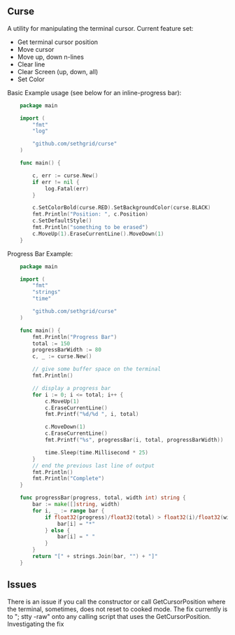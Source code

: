 ## Curse

A utility for manipulating the terminal cursor. Current feature set:
- Get terminal cursor position
- Move cursor
- Move up, down n-lines
- Clear line
- Clear Screen (up, down, all)
- Set Color

Basic Example usage (see below for an inline-progress bar):

```go
    package main

    import (
        "fmt"
        "log"

        "github.com/sethgrid/curse"
    )

    func main() {

        c, err := curse.New()
        if err != nil {
            log.Fatal(err)
        }

        c.SetColorBold(curse.RED).SetBackgroundColor(curse.BLACK)
        fmt.Println("Position: ", c.Position)
        c.SetDefaultStyle()
        fmt.Println("something to be erased")
        c.MoveUp(1).EraseCurrentLine().MoveDown(1)
    }
```

Progress Bar Example:

```go
    package main

    import (
        "fmt"
        "strings"
        "time"

        "github.com/sethgrid/curse"
    )

    func main() {
        fmt.Println("Progress Bar")
        total := 150
        progressBarWidth := 80
        c, _ := curse.New()

        // give some buffer space on the terminal
        fmt.Println()

        // display a progress bar
        for i := 0; i <= total; i++ {
            c.MoveUp(1)
            c.EraseCurrentLine()
            fmt.Printf("%d/%d ", i, total)

            c.MoveDown(1)
            c.EraseCurrentLine()
            fmt.Printf("%s", progressBar(i, total, progressBarWidth))

            time.Sleep(time.Millisecond * 25)
        }
        // end the previous last line of output
        fmt.Println()
        fmt.Println("Complete")
    }

    func progressBar(progress, total, width int) string {
        bar := make([]string, width)
        for i, _ := range bar {
            if float32(progress)/float32(total) > float32(i)/float32(width) {
                bar[i] = "*"
            } else {
                bar[i] = " "
            }
        }
        return "[" + strings.Join(bar, "") + "]"
    }
```    
    
## Issues
There is an issue if you call the constructor or call GetCursorPosition where the terminal, sometimes, does not reset to cooked mode. The fix currently is to "; stty -raw" onto any calling script that uses the GetCursorPosition. Investigating the fix
